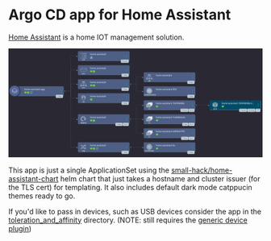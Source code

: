 # Argo CD app for Home Assistant

[Home Assistant](https://home-assistant.io) is a home IOT management solution.

![screenshot of the home-assistant-app in Argo CD showing a tree featuring a configmap, pvc, service, service account, deployment, and ingress resource all called home-assistant.](./home-assistant-argocd-app.png)

This app is just a single ApplicationSet using the [small-hack/home-assistant-chart](https://github.com/small-hack/home-assistant-chart/) helm chart that just takes a hostname and cluster issuer (for the TLS cert) for templating. It also includes default dark mode catppucin themes ready to go.

If you'd like to pass in devices, such as USB devices consider the app in the [toleration_and_affinity](./toleration_and_affinity) directory. (NOTE: still requires the [generic device plugin](../generic-device-plugin))
